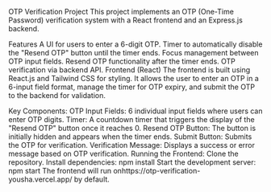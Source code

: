 OTP Verification Project
This project implements an OTP (One-Time Password) verification system with a React frontend and an Express.js backend.

Features
A UI for users to enter a 6-digit OTP.
Timer to automatically disable the "Resend OTP" button until the timer ends.
Focus management between OTP input fields.
Resend OTP functionality after the timer ends.
OTP verification via backend API.
Frontend (React)
The frontend is built using React.js and Tailwind CSS for styling. It allows the user to enter an OTP in a 6-input field format, manage the timer for OTP expiry, and submit the OTP to the backend for validation.

Key Components:
OTP Input Fields: 6 individual input fields where users can enter OTP digits.
Timer: A countdown timer that triggers the display of the "Resend OTP" button once it reaches 0.
Resend OTP Button: The button is initially hidden and appears when the timer ends.
Submit Button: Submits the OTP for verification.
Verification Message: Displays a success or error message based on OTP verification.
Running the Frontend:
Clone the repository.
Install dependencies: npm install
Start the development server: npm start
The frontend will run onhttps://otp-verification-yousha.vercel.app/ by default.
